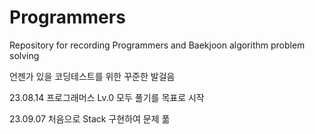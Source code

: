 # Programmers
Repository for recording Programmers and Baekjoon algorithm problem solving

언젠가 있을 코딩테스트를 위한 꾸준한 발걸음

23.08.14 프로그래머스 Lv.0 모두 풀기를 목표로 시작

23.09.07 처음으로 Stack 구현하여 문제 풂
